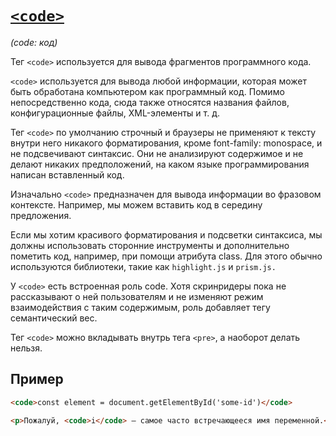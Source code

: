 # [`<code>`](../index.md)

_(code: код)_

Тег `<code>` используется для вывода фрагментов программного кода.

`<code>` используется для вывода любой информации, которая может быть обработана компьютером как программный код. Помимо непосредственно кода, сюда также относятся названия файлов, конфигурационные файлы, XML-элементы и т. д.

Тег `<code>` по умолчанию строчный и браузеры не применяют к тексту внутри него никакого форматирования, кроме font-family: monospace, и не подсвечивают синтаксис. Они не анализируют содержимое и не делают никаких предположений, на каком языке программирования написан вставленный код.

Изначально `<code>` предназначен для вывода информации во фразовом контексте. Например, мы можем вставить код в середину предложения.

Если мы хотим красивого форматирования и подсветки синтаксиса, мы должны использовать сторонние инструменты и дополнительно пометить код, например, при помощи атрибута class. Для этого обычно используются библиотеки, такие как `highlight.js` и `prism.js.`

У `<code>` есть встроенная роль code. Хотя скринридеры пока не рассказывают о ней пользователям и не изменяют режим взаимодействия с таким содержимым, роль добавляет тегу семантический вес.

Тег `<code>` можно вкладывать внутрь тега `<pre>`, а наоборот делать нельзя.

## Пример

```html
<code>const element = document.getElementById('some-id')</code>

<p>Пожалуй, <code>i</code> — самое часто встречающееся имя переменной.</p>
```
